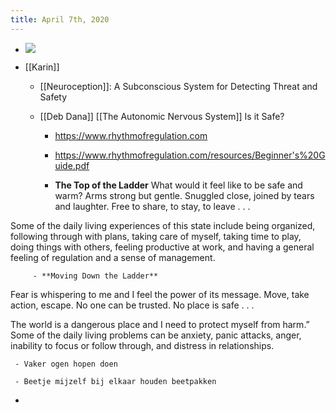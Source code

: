 ```yaml
---
title: April 7th, 2020
---
```


- ![](https://firebasestorage.googleapis.com/v0/b/firescript-577a2.appspot.com/o/imgs%2Fapp%2FGijs%2FQagAWg2LIt?alt=media&token=1c3c4f5b-aa1b-4987-af4f-35181c9ebd35)

- [[Karin]]
	 - [[Neuroception]]: A Subconscious System for Detecting Threat and Safety

	 - [[Deb Dana]] [[The Autonomic Nervous System]] Is it Safe?
		 - https://www.rhythmofregulation.com

		 - https://www.rhythmofregulation.com/resources/Beginner's%20Guide.pdf

		 - **The Top of the Ladder**
What would it feel like to be safe and warm? Arms strong but gentle. Snuggled close, joined by tears and laughter. Free to share, to stay, to leave . . .

Some of the daily living experiences of this state include being
organized, following through with plans, taking care of myself, taking time
to play, doing things with others, feeling productive at work, and having a
general feeling of regulation and a sense of management.

		 - **Moving Down the Ladder**
Fear is whispering to me and I feel the power of its message. Move, take action, escape. No one can be trusted. No place is safe . . .

The world is a dangerous place and I need to protect myself from harm.” Some of the daily living problems can be anxiety, panic attacks, anger, inability to
focus or follow through, and distress in relationships.


	 - Vaker ogen hopen doen 

	 - Beetje mijzelf bij elkaar houden beetpakken

- 
